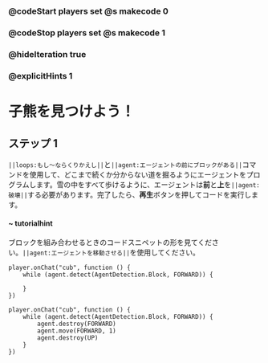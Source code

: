 ### @codeStart players set @s makecode 0
### @codeStop players set @s makecode 1

### @hideIteration true 
### @explicitHints 1


# 子熊を見つけよう！

## ステップ 1
``||loops:もし～ならくりかえし||``と``||agent:エージェントの前にブロックがある||``コマンドを使用して、どこまで続くか分からない道を掘るようにエージェントをプログラムします。雪の中をすべて歩けるように、エージェントは**前**と**上**を``||agent:破壊||``する必要があります。完了したら、**再生**ボタンを押してコードを実行します。

#### ~ tutorialhint 
ブロックを組み合わせるときのコードスニペットの形を見てください。``||agent:エージェントを移動させる||``を使用してください。

```template
player.onChat("cub", function () {
    while (agent.detect(AgentDetection.Block, FORWARD)) {
    	
    }
})
```

```ghost
player.onChat("cub", function () {
    while (agent.detect(AgentDetection.Block, FORWARD)) {
        agent.destroy(FORWARD)
        agent.move(FORWARD, 1)
        agent.destroy(UP)
    }
})

``` 
